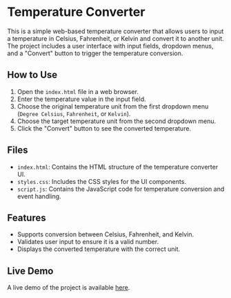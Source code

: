 # Temperature Converter

This is a simple web-based temperature converter that allows users to input a temperature in Celsius, Fahrenheit, or Kelvin and convert it to another unit. The project includes a user interface with input fields, dropdown menus, and a "Convert" button to trigger the temperature conversion.

## How to Use

1. Open the `index.html` file in a web browser.
2. Enter the temperature value in the input field.
3. Choose the original temperature unit from the first dropdown menu (`Degree Celsius`, `Fahrenheit`, or `Kelvin`).
4. Choose the target temperature unit from the second dropdown menu.
5. Click the "Convert" button to see the converted temperature.

## Files

- `index.html`: Contains the HTML structure of the temperature converter UI.
- `styles.css`: Includes the CSS styles for the UI components.
- `script.js`: Contains the JavaScript code for temperature conversion and event handling.

## Features

- Supports conversion between Celsius, Fahrenheit, and Kelvin.
- Validates user input to ensure it is a valid number.
- Displays the converted temperature with the correct unit.

## Live Demo

A live demo of the project is available [here](https://temperature-converter-infobyte-task.netlify.app/).
